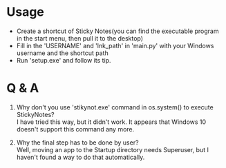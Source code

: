 # Usage

+ Create a shortcut of Sticky Notes(you can find the executable program in the start menu, then pull it to the desktop)
+ Fill in the 'USERNAME' and 'lnk_path' in 'main.py' with your Windows username and the shortcut path
+ Run 'setup.exe' and follow its tip.

# Q & A

1. Why don't you use 'stikynot.exe' command in os.system() to execute StickyNotes?  
   I have tried this way, but it didn't work. It appears that Windows 10 doesn't support this command any more.

2. Why the final step has to be done by user?  
   Well, moving an app to the Startup directory needs Superuser, but I haven't found a way to do that automatically.
